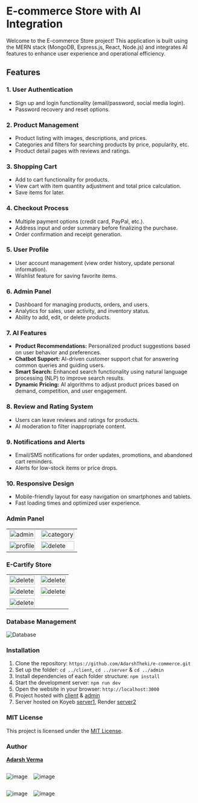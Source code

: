 # E-commerce Store with AI Integration

Welcome to the E-commerce Store project! This application is built using the MERN stack (MongoDB, Express.js, React, Node.js) and integrates AI features to enhance user experience and operational efficiency.

## Features

### 1. User Authentication

- Sign up and login functionality (email/password, social media login).
- Password recovery and reset options.

### 2. Product Management

- Product listing with images, descriptions, and prices.
- Categories and filters for searching products by price, popularity, etc.
- Product detail pages with reviews and ratings.

### 3. Shopping Cart

- Add to cart functionality for products.
- View cart with item quantity adjustment and total price calculation.
- Save items for later.

### 4. Checkout Process

- Multiple payment options (credit card, PayPal, etc.).
- Address input and order summary before finalizing the purchase.
- Order confirmation and receipt generation.

### 5. User Profile

- User account management (view order history, update personal information).
- Wishlist feature for saving favorite items.

### 6. Admin Panel

- Dashboard for managing products, orders, and users.
- Analytics for sales, user activity, and inventory status.
- Ability to add, edit, or delete products.

### 7. AI Features

- **Product Recommendations:** Personalized product suggestions based on user behavior and preferences.
- **Chatbot Support:** AI-driven customer support chat for answering common queries and guiding users.
- **Smart Search:** Enhanced search functionality using natural language processing (NLP) to improve search results.
- **Dynamic Pricing:** AI algorithms to adjust product prices based on demand, competition, and user engagement.

### 8. Review and Rating System

- Users can leave reviews and ratings for products.
- AI moderation to filter inappropriate content.

### 9. Notifications and Alerts

- Email/SMS notifications for order updates, promotions, and abandoned cart reminders.
- Alerts for low-stock items or price drops.

### 10. Responsive Design

- Mobile-friendly layout for easy navigation on smartphones and tablets.
- Fast loading times and optimized user experience.

### Admin Panel

<table>
<tr>
<td>
<img src="https://ik.imagekit.io/7mqxjeqt46/Screenshot%20(48).png" alt="admin" width="100%"/>
</td>
<td>
<img src="https://ik.imagekit.io/7mqxjeqt46/Screenshot%20(50).png" alt="category" width="100%"/>
</td>
</tr>
<tr>
<td>
<img src="https://ik.imagekit.io/7mqxjeqt46/Screenshot%20(49).png" alt="profile" width="100%"/>
</td>
<td>
<img src="https://ik.imagekit.io/7mqxjeqt46/Screenshot%20(51).png" alt="delete" width="100%"/>
</td>
</tr>
</table>

### E-Cartify Store

<table>
<tr>
<td>
<img src="https://ik.imagekit.io/7mqxjeqt46/Screenshot%20(42).png?updatedAt=1754203140912" alt="delete" width="100%"/>
</td>
<td>
<img src="https://ik.imagekit.io/7mqxjeqt46/Screenshot%20(44).png?updatedAt=1754203141129" alt="delete" width="100%"/>
</td>
</tr>
<tr>
<td>
<img src="https://ik.imagekit.io/7mqxjeqt46/Screenshot%20(45).png?updatedAt=1754203140648" alt="delete" width="100%"/>
</td>
<td>
<img src="https://ik.imagekit.io/7mqxjeqt46/Screenshot%20(46).png?updatedAt=1754203140580" alt="delete" width="100%"/>
</td>
</tr>
<tr>
<td>
<img src="https://ik.imagekit.io/7mqxjeqt46/Screenshot%20(47).png?updatedAt=1754203140833" alt="delete" width="100%"/>
</td>
</tr>
</table>

### Database Management

![Database](https://res.cloudinary.com/dlf3lb48n/image/upload/v1751380882/cartify-demo/whmcb6q2nlubkfr2hjey.png)

### Installation

1. Clone the repository: `https://github.com/AdarshTheki/e-commerce.git`
2. Set up the folder: `cd ../client`, `cd ../server` & `cd ../admin`
3. Install dependencies of each folder structure: `npm install`
4. Start the development server: `npm run dev`
5. Open the website in your browser: `http://localhost:3000`
6. Project hosted with [client](https://cartify-client.web.app) & [admin](https://cartify-admin.web.app)
7. Server hosted on Koyeb [server1](https://cartify-server.koyeb.app), Render [server2](https://e-commerce-szso.onrender.com)

### MIT License

This project is licensed under the [MIT License]().

### Author

**[Adarsh Verma]()**

<div style="display: flex; gap: 16px;">

![image](<https://ik.imagekit.io/7mqxjeqt46/Screenshot%20(47).png?updatedAt=1754203140833>)

![image](<https://ik.imagekit.io/7mqxjeqt46/Screenshot%20(47).png?updatedAt=1754203140833>)

</div>
<div style="display: flex; gap: 16px;">

![image](<https://ik.imagekit.io/7mqxjeqt46/Screenshot%20(47).png?updatedAt=1754203140833>)

![image](<https://ik.imagekit.io/7mqxjeqt46/Screenshot%20(47).png?updatedAt=1754203140833>)

</div>
